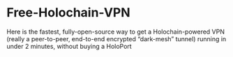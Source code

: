 # Free-Holochain-VPN
Here is the fastest, fully-open-source way to get a Holochain-powered VPN (really a peer-to-peer, end-to-end encrypted “dark-mesh” tunnel) running in under 2 minutes, without buying a HoloPort
